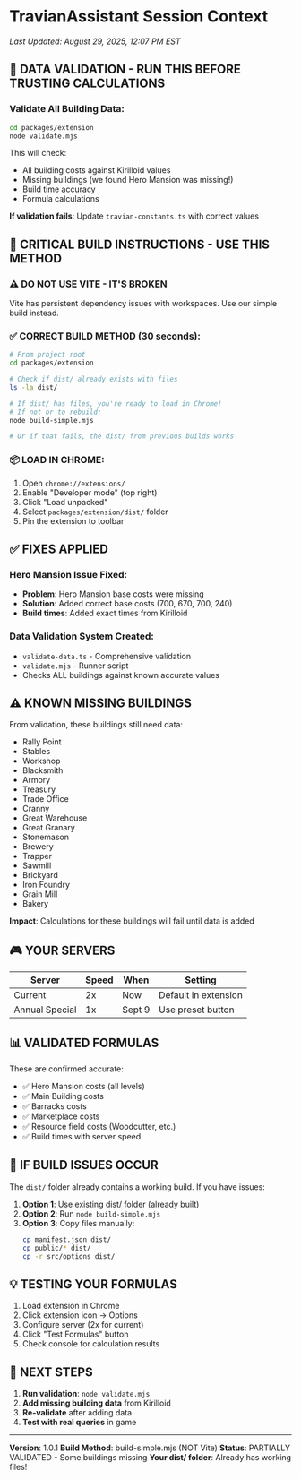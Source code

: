 # TravianAssistant Session Context
*Last Updated: August 29, 2025, 12:07 PM EST*

## 🚨 DATA VALIDATION - RUN THIS BEFORE TRUSTING CALCULATIONS

### Validate All Building Data:
```bash
cd packages/extension
node validate.mjs
```

This will check:
- All building costs against Kirilloid values
- Missing buildings (we found Hero Mansion was missing!)
- Build time accuracy
- Formula calculations

**If validation fails**: Update `travian-constants.ts` with correct values

## 🚨 CRITICAL BUILD INSTRUCTIONS - USE THIS METHOD

### ⚠️ DO NOT USE VITE - IT'S BROKEN
Vite has persistent dependency issues with workspaces. Use our simple build instead.

### ✅ CORRECT BUILD METHOD (30 seconds):
```bash
# From project root
cd packages/extension

# Check if dist/ already exists with files
ls -la dist/

# If dist/ has files, you're ready to load in Chrome!
# If not or to rebuild:
node build-simple.mjs

# Or if that fails, the dist/ from previous builds works
```

### 📦 LOAD IN CHROME:
1. Open `chrome://extensions/`
2. Enable "Developer mode" (top right)
3. Click "Load unpacked"
4. Select `packages/extension/dist/` folder
5. Pin the extension to toolbar

## ✅ FIXES APPLIED

### Hero Mansion Issue Fixed:
- **Problem**: Hero Mansion base costs were missing
- **Solution**: Added correct base costs (700, 670, 700, 240)
- **Build times**: Added exact times from Kirilloid

### Data Validation System Created:
- `validate-data.ts` - Comprehensive validation
- `validate.mjs` - Runner script
- Checks ALL buildings against known accurate values

## ⚠️ KNOWN MISSING BUILDINGS

From validation, these buildings still need data:
- Rally Point
- Stables
- Workshop
- Blacksmith
- Armory
- Treasury
- Trade Office
- Cranny
- Great Warehouse
- Great Granary
- Stonemason
- Brewery
- Trapper
- Sawmill
- Brickyard
- Iron Foundry
- Grain Mill
- Bakery

**Impact**: Calculations for these buildings will fail until data is added

## 🎮 YOUR SERVERS

| Server | Speed | When | Setting |
|--------|-------|------|---------|
| Current | 2x | Now | Default in extension |
| Annual Special | 1x | Sept 9 | Use preset button |

## 📊 VALIDATED FORMULAS

These are confirmed accurate:
- ✅ Hero Mansion costs (all levels)
- ✅ Main Building costs
- ✅ Barracks costs
- ✅ Marketplace costs
- ✅ Resource field costs (Woodcutter, etc.)
- ✅ Build times with server speed

## 🔧 IF BUILD ISSUES OCCUR

The `dist/` folder already contains a working build. If you have issues:

1. **Option 1**: Use existing dist/ folder (already built)
2. **Option 2**: Run `node build-simple.mjs`
3. **Option 3**: Copy files manually:
   ```bash
   cp manifest.json dist/
   cp public/* dist/
   cp -r src/options dist/
   ```

## 💡 TESTING YOUR FORMULAS

1. Load extension in Chrome
2. Click extension icon → Options
3. Configure server (2x for current)
4. Click "Test Formulas" button
5. Check console for calculation results

## 📝 NEXT STEPS

1. **Run validation**: `node validate.mjs`
2. **Add missing building data** from Kirilloid
3. **Re-validate** after adding data
4. **Test with real queries** in game

---

**Version**: 1.0.1
**Build Method**: build-simple.mjs (NOT Vite)
**Status**: PARTIALLY VALIDATED - Some buildings missing
**Your dist/ folder**: Already has working files!